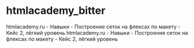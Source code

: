 # htmlacademy_bitter
htmlacademy.ru - Навыки - Построение сеток на флексах по макету - Кейс 2, лёгкий уровень
htmlacademy.ru - Навыки - Построение сеток на флексах по макету - Кейс 2, лёгкий уровень
